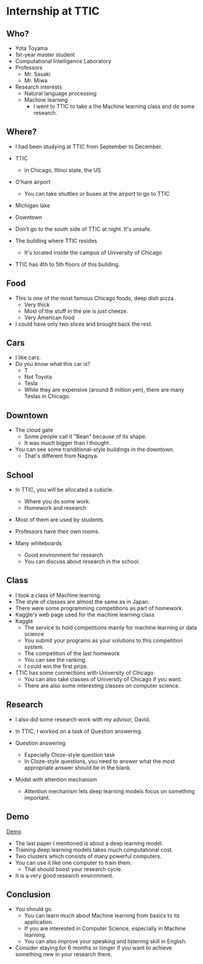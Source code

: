 # Internship at TTIC

## Who?

- Yota Toyama
- 1st-year master student
- Computational Intelligence Laboratory
- Professors
  - Mr. Sasaki
  - Mr. Miwa
- Research interests
  - Natural language processing
  - Machine learning
    - I went to TTIC to take a the Machine learning class and do some research.


## Where?

- I had been studying at TTIC from September to December.
- TTIC
  - in Chicago, Illinoi state, the US
- O'hare airport
  - You can take shuttles or buses at the airport to go to TTIC
- Michigan lake
- Downtown
- Don't go to the south side of TTIC at night. It's unsafe.

- The building where TTIC resides
  - It's located inside the campus of University of Chicago
- TTIC has 4th to 5th floors of this building.


## Food

- This is one of the most famous Chicago foods, deep dish pizza.
  - Very thick
  - Most of the stuff in the pie is just cheeze.
  - Very American food
- I could have only two slices and brought back the rest.


## Cars

- I like cars.
- Do you know what this car is?
  - T
  - Not Toyota
  - Tesla
  - While they are expensive (around 8 million yen), there are many Teslas in Chicago.


## Downtown

- The cloud gate
  - Some people call it "Bean" because of its shape.
  - It was much bigger than I thought.
- You can see some tranditional-style buildings in the downtown.
  - That's different from Nagoya.


## School

- In TTIC, you will be allocated a cubicle.
  - Where you do some work.
  - Homework and research
- Most of them are used by students.
- Professors have their own rooms.

- Many whiteboards
  - Good environment for research
  - You can discuss about research in the school.


## Class

- I took a class of Machine learning.
- The style of classes are almost the same as in Japan.
- There were some programming competitions as part of homework.
- Kaggle's web page used for the machine learning class
- Kaggle
  - The service to hold competitions mainly for machine learning or data science
  - You submit your programs as your solutions to this competition system.
  - The competition of the last homework
  - You can see the ranking.
  - I could win the first prize.
- TTIC has some connections with University of Chicago.
  - You can also take classes of University of Chicago if you want.
  - There are also some interesting classes on computer science.


## Research

- I also did some research work with my advisor, David.
- In TTIC, I worked on a task of Question answering.
- Question answering
  - Especially Cloze-style question task
  - In Cloze-style questions, you need to answer what the most appropriate
    answer should be in the blank.

- Model with attention mechanism
  - Attention mechanism lets deep learning models focus on something important.


## Demo

[Demo](https://asciinema.org/a/93469)

- The last paper I mentioned is about a deep learning model.
- Training deep learning models takes much computational cost.
- Two clusters which consists of many powerful computers.
- You can use it like one computer to train them.
  - That should boost your research cycle.
- It is a very good research environment.


## Conclusion

- You should go.
  - You can learn much about Machine learning from basics to its application.
  - If you are interested in Computer Science, especially in Machine learning.
  - You can also improve your speaking and listening skill in English.
- Consider staying for 6 months or longer if you want to achieve something new
  in your research there.
